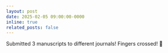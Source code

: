 ```yaml
---
layout: post
date: 2025-02-05 09:00:00-0000
inline: true
related_posts: false
---
```


Submitted 3 manuscripts to different journals! Fingers crossed! 🤞
